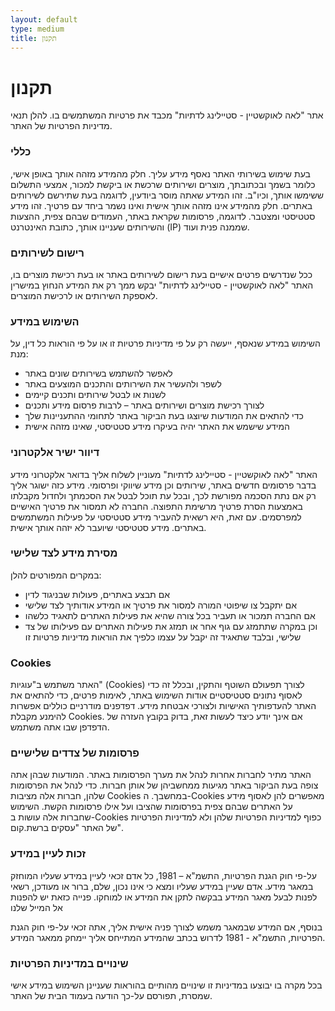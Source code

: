 ```yaml
---
layout: default
type: medium
title: תקנון
---
```


# תקנון

אתר "לאה לאוקשטיין - סטיילינג לדתיות" מכבד את פרטיות המשתמשים בו. 
להלן תנאי מדיניות הפרטיות של האתר.

### כללי
בעת שימוש בשירותי האתר נאסף מידע עליך. חלק מהמידע מזהה אותך באופן אישי, כלומר בשמך ובכתובתך, מוצרים ושירותים שרכשת או ביקשת למכור, אמצעי התשלום ששימשו אותך, וכיו"ב. זהו המידע שאתה מוסר ביודעין, לדוגמה בעת שתירשם לשירותים באתרים. חלק מהמידע אינו מזהה אותך אישית ואינו נשמר ביחד עם פרטיך. זהו מידע סטטיסטי ומצטבר. לדוגמה, פרסומות שקראת באתר, העמודים שבהם צפית, ההצעות והשירותים שעניינו אותך, כתובת האינטרנט (IP) שממנה פנית ועוד.

### רישום לשירותים
ככל שנדרשים פרטים אישיים בעת רישום לשירותים באתר או בעת רכישת מוצרים בו, האתר "לאה לאוקשטיין - סטיילינג לדתיות"  יבקש ממך רק את המידע הנחוץ במישרין לאספקת השירותים או לרכישת המוצרים.

### השימוש במידע
השימוש במידע שנאסף, ייעשה רק על פי מדיניות פרטיות זו או על פי הוראות כל דין, על מנת:
* לאפשר להשתמש בשירותים שונים באתר
* לשפר ולהעשיר את השירותים והתכנים המוצעים באתר
* לשנות או לבטל שירותים ותכנים קיימים
* לצורך רכישת מוצרים ושירותים באתר – לרבות פרסום מידע ותכנים
* כדי להתאים את המודעות שיוצגו בעת הביקור באתר לתחומי ההתעניינות שלך
* המידע שישמש את האתר יהיה בעיקרו מידע סטטיסטי, שאינו מזהה אישית

### דיוור ישיר אלקטרוני
האתר "לאה לאוקשטיין - סטיילינג לדתיות" מעוניין לשלוח אליך בדואר אלקטרוני מידע בדבר פרסומים חדשים באתר, שירותים וכן מידע שיווקי ופרסומי.
מידע כזה ישוגר אליך רק אם נתת הסכמה מפורשת לכך, ובכל עת תוכל לבטל את הסכמתך ולחדול מקבלתו באמצעות הסרת פרטיך מרשימת התפוצה.
החברה לא תמסור את פרטיך האישיים למפרסמים. עם זאת, היא רשאית להעביר מידע סטטיסטי על פעילות המשתמשים באתרים.
מידע סטטיסטי שיועבר לא יזהה אותך אישית.

### מסירת מידע לצד שלישי
במקרים המפורטים להלן:
* אם תבצע באתרים, פעולות שבניגוד לדין
* אם יתקבל צו שיפוטי המורה למסור את פרטיך או המידע אודותיך לצד שלישי
* אם החברה תמכור או תעביר בכל צורה שהיא את פעילות האתרים לתאגיד כלשהו
* וכן במקרה שתתמזג עם גוף אחר או תמזג את פעילות האתרים עם פעילותו של צד שלישי, ובלבד שתאגיד זה יקבל על עצמו כלפיך את הוראות מדיניות פרטיות זו
 
### Cookies
האתר משתמש ב"עוגיות" (Cookies) לצורך תפעולם השוטף והתקין, ובכלל זה כדי לאסוף נתונים סטטיסטיים אודות השימוש באתר, לאימות פרטים, כדי להתאים את האתר להעדפותיך האישיות ולצורכי אבטחת מידע.
דפדפנים מודרניים כוללים אפשרות להימנע מקבלת Cookies. אם אינך יודע כיצד לעשות זאת, בדוק בקובץ העזרה של הדפדפן שבו אתה משתמש.

### פרסומות של צדדים שלישיים
האתר מתיר לחברות אחרות לנהל את מערך הפרסומות באתר. המודעות שבהן אתה צופה בעת הביקור באתר מגיעות ממחשביהן של אותן חברות. כדי לנהל את הפרסומות שלהן, חברות אלה מציבות Cookies במחשבך. ה-Cookies מאפשרים להן לאסוף מידע על האתרים שבהם צפית בפרסומות שהציבו ועל אילו פרסומות הקשת. השימוש שחברות אלה עושות ב-Cookies כפוף למדיניות הפרטיות שלהן ולא למדיניות הפרטיות של האתר "עסקים ברשת.קום".

### זכות לעיין במידע
על-פי חוק הגנת הפרטיות, התשמ"א – 1981, כל אדם זכאי לעיין במידע שעליו המוחזק במאגר מידע. אדם שעיין במידע שעליו ומצא כי אינו נכון, שלם, ברור או מעודכן, רשאי לפנות לבעל מאגר המידע בבקשה לתקן את המידע או למוחקו.
פנייה כזאת יש להפנות אל המייל שלנו

בנוסף, אם המידע שבמאגר משמש לצורך פניה אישית אליך, אתה זכאי על-פי חוק הגנת הפרטיות, התשמ"א - 1981 לדרוש בכתב שהמידע המתייחס אליך יימחק ממאגר המידע.

### שינויים במדיניות הפרטיות
בכל מקרה בו יבוצעו במדיניות זו שינויים מהותיים בהוראות שעניינן השימוש במידע אישי שמסרת, תפורסם על-כך הודעה בעמוד הבית של האתר.
